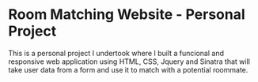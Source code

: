 # Room Matching Website - Personal Project

This is a personal project I undertook where I built a funcional and responsive web application using HTML, CSS, Jquery and Sinatra that will take user data from a form and use it to match with a potential roommate.
